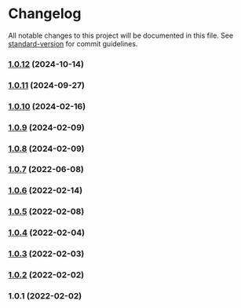 # Changelog

All notable changes to this project will be documented in this file. See [standard-version](https://github.com/conventional-changelog/standard-version) for commit guidelines.

### [1.0.12](https://github.com/JetBrains/websandbox/compare/v1.0.11...v1.0.12) (2024-10-14)

### [1.0.11](https://github.com/JetBrains/websandbox/compare/v1.0.10...v1.0.11) (2024-09-27)

### [1.0.10](https://github.com/JetBrains/websandbox/compare/v1.0.9...v1.0.10) (2024-02-16)

### [1.0.9](https://github.com/JetBrains/websandbox/compare/v1.0.8...v1.0.9) (2024-02-09)

### [1.0.8](https://github.com/JetBrains/websandbox/compare/v1.0.7...v1.0.8) (2024-02-09)

### [1.0.7](https://github.com/JetBrains/websandbox/compare/v1.0.6...v1.0.7) (2022-06-08)

### [1.0.6](https://github.com/JetBrains/websandbox/compare/v1.0.5...v1.0.6) (2022-02-14)

### [1.0.5](https://github.com/JetBrains/websandbox/compare/v1.0.4...v1.0.5) (2022-02-08)

### [1.0.4](https://github.com/JetBrains/websandbox/compare/v1.0.3...v1.0.4) (2022-02-04)

### [1.0.3](https://github.com/JetBrains/websandbox/compare/v1.0.2...v1.0.3) (2022-02-03)

### [1.0.2](https://github.com/JetBrains/websandbox/compare/v1.0.1...v1.0.2) (2022-02-02)

### 1.0.1 (2022-02-02)
